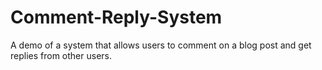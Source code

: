 # Comment-Reply-System
A demo of a system that allows users to comment on a blog post and get replies from other users.
